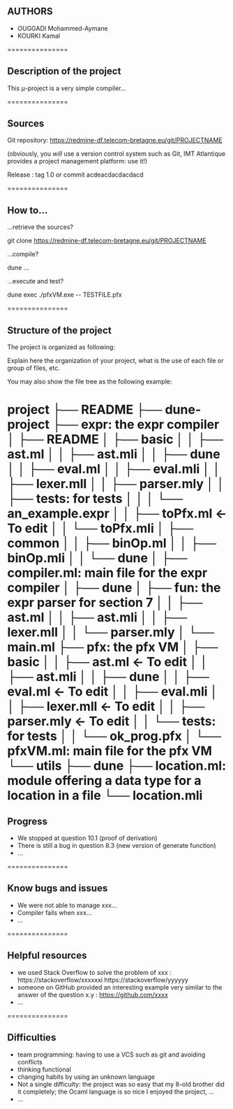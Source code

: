## AUTHORS

- OUGGADI Mohammed-Aymane
- KOURKI Kamal

===============

## Description of the project

This μ-project is a very simple compiler…

===============

## Sources

Git repository: https://redmine-df.telecom-bretagne.eu/git/PROJECTNAME

(obviously, you _will_ use a version control system such as Git, IMT
Atlantique provides a project management platform: use it!)

Release : tag 1.0 or commit acdeacdacdacdacd

===============

## How to…

…retrieve the sources?

git clone https://redmine-df.telecom-bretagne.eu/git/PROJECTNAME

…compile?

dune …

…execute and test?

dune exec ./pfxVM.exe -- TESTFILE.pfx

===============

## Structure of the project

The project is organized as following:

Explain here the organization of your project, what is the use of each file or
group of files, etc.

You may also show the file tree as the following example:

project
├── README
├── dune-project
├── expr: the expr compiler
│ ├── README
│ ├── basic
│ │ ├── ast.ml
│ │ ├── ast.mli
│ │ ├── dune
│ │ ├── eval.ml
│ │ ├── eval.mli
│ │ ├── lexer.mll
│ │ ├── parser.mly
│ │ ├── tests: for tests
│ │ │ └── an_example.expr
│ │ ├── toPfx.ml <- To edit
│ │ └── toPfx.mli
│ ├── common
│ │ ├── binOp.ml
│ │ ├── binOp.mli
│ │ └── dune
│ ├── compiler.ml: main file for the expr compiler
│ ├── dune
│ ├── fun: the expr parser for section 7
│ │ ├── ast.ml
│ │ ├── ast.mli
│ │ ├── lexer.mll
│ │ └── parser.mly
│ └── main.ml
├── pfx: the pfx VM
│ ├── basic
│ │ ├── ast.ml <- To edit
│ │ ├── ast.mli
│ │ ├── dune
│ │ ├── eval.ml <- To edit
│ │ ├── eval.mli
│ │ ├── lexer.mll <- To edit
│ │ ├── parser.mly <- To edit
│ │ └── tests: for tests
│ │ └── ok_prog.pfx
│ └── pfxVM.ml: main file for the pfx VM
└── utils
├── dune
├── location.ml: module offering a data type for a location in a file
└── location.mli
===============

## Progress

- We stopped at question 10.1 (proof of derivation)
- There is still a bug in question 8.3 (new version of generate function)
- …

===============

## Know bugs and issues

- We were not able to manage xxx…
- Compiler fails when xxx…
- …

===============

## Helpful resources

- we used Stack Overflow to solve the problem of xxx :
  https://stackoverflow/xxxxxxi
  https://stackoverflow/yyyyyy
- someone on GitHub provided an interesting example very similar to the answer of the question x.y : https://github.com/xxxx
- …

===============

## Difficulties

- team programming: having to use a VCS such as git and avoiding conflicts
- thinking functional
- changing habits by using an unknown language
- Not a single difficulty: the project was so easy that my 8-old brother did it
  completely; the Ocaml language is so nice I enjoyed the project, …
- …
